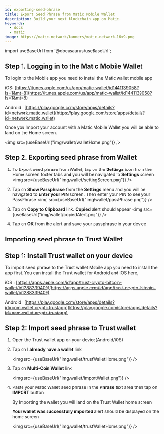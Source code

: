 ```yaml
---
id: exporting-seed-phrase
title: Export Seed Phrase from Matic Mobile Wallet
description: Build your next blockchain app on Matic.
keywords:
  - docs
  - matic
image: https://matic.network/banners/matic-network-16x9.png 
---
```


import useBaseUrl from '@docusaurus/useBaseUrl';

## Step 1. Logging in to the Matic Mobile Wallet

To login to the Mobile app you need to install the Matic wallet mobile app

iOS: [https://itunes.apple.com/us/app/matic-wallet/id1441139058?ls=1&mt=8](https://itunes.apple.com/us/app/matic-wallet/id1441139058?ls=1&mt=8)

Android  : [https://play.google.com/store/apps/details?id=network.matic.wallet](https://play.google.com/store/apps/details?id=network.matic.wallet) 

Once you Import your account with a Matic Mobile Wallet you will be able to land on the Home screen.

<img src={useBaseUrl("img/wallet/walletHome.png")} />

## Step 2. Exporting seed phrase from Wallet

1. To Export seed phrase from Wallet, tap on the **Settings** icon from the Home screen footer tabs and you will be navigated to **Settings** screen
<img src={useBaseUrl("img/wallet/settingScreen.png")} />
2. Tap on **Show Passphrase**  from the **Settings** menu and you will be navigated to **Enter your PIN** screen. Then enter your PIN to see your PassPhrase
<img src={useBaseUrl("img/wallet/passPhrase.png")} />

3. Tap on **Copy to Clipboard** link. **Copied** alert should appear 
<img src={useBaseUrl("img/wallet/copiedAlert.png")} />

4. Tap on **OK** from the alert and save your passphrase in your device


## Importing seed phrase to Trust Wallet

## Step 1: Install Trust wallet on your device

To import seed phrase to the Trust wallet Mobile app you need to install the app first. You can install the Trust wallet for Android and iOS here,

iOS         : [https://apps.apple.com/id/app/trust-crypto-bitcoin-wallet/id1288339409](https://apps.apple.com/id/app/trust-crypto-bitcoin-wallet/id1288339409) 


Android     : [https://play.google.com/store/apps/details?id=com.wallet.crypto.trustapp](https://play.google.com/store/apps/details?id=com.wallet.crypto.trustapp)

## Step 2: Import seed phrase to Trust wallet

1. Open the Trust wallet app on your device(Android/iOS)

2. Tap on **I already have a wallet** link

   <img src={useBaseUrl("img/wallet/trustWalletHome.png")} />

3. Tap on **Multi-Coin Wallet** link

   <img src={useBaseUrl("img/wallet/importWallet.png")} />

4. Paste your Matic Wallet seed phrase in the **Phrase** text area then tap on **IMPORT** button

   By Importing the wallet you will land on the Trust Wallet home screen

   **Your wallet was successfully imported** alert should be displayed on the home screen

   <img src={useBaseUrl("img/wallet/trustWalletHome.png")} />
